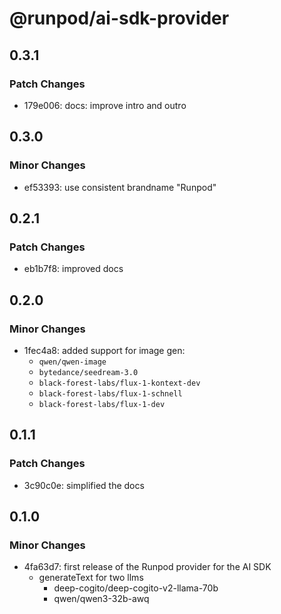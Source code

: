 # @runpod/ai-sdk-provider

## 0.3.1

### Patch Changes

- 179e006: docs: improve intro and outro

## 0.3.0

### Minor Changes

- ef53393: use consistent brandname "Runpod"

## 0.2.1

### Patch Changes

- eb1b7f8: improved docs

## 0.2.0

### Minor Changes

- 1fec4a8: added support for image gen:
  - `qwen/qwen-image`
  - `bytedance/seedream-3.0`
  - `black-forest-labs/flux-1-kontext-dev`
  - `black-forest-labs/flux-1-schnell`
  - `black-forest-labs/flux-1-dev`

## 0.1.1

### Patch Changes

- 3c90c0e: simplified the docs

## 0.1.0

### Minor Changes

- 4fa63d7: first release of the Runpod provider for the AI SDK
  - generateText for two llms
    - deep-cogito/deep-cogito-v2-llama-70b
    - qwen/qwen3-32b-awq

